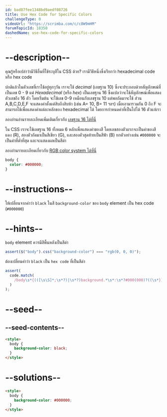 ```yaml
---
id: bad87fee1348bd9aedf08726
title: Use Hex Code for Specific Colors
challengeType: 0
videoUrl: "https://scrimba.com/c/c8W9mHM"
forumTopicId: 18350
dashedName: use-hex-code-for-specific-colors
---
```


# --description--

คุณรู้หรือเปล่าว่ามีวิธีอื่นที่ใช้ระบุสีใน CSS ด้วย?
เรามีวิธีหนึ่งซึ่งเรียกว่า hexadecimal code หรือ hex code

ปกติแล้วในตัวเลขที่เราใช้อยู่ทุกๆวัน เราจะใช้ <dfn>decimal</dfn> (เลขฐาน 10) ซึ่งจะประกอบด้วยสัญลักษณ์ที่เป็นเลข 0 - 9
แต่ <dfn>Hexadecimal</dfn> (หรือ <dfn>hex</dfn>) เป็นเลขฐาน 16 ซึ่งแปลว่าจะใช้สัญลักษณ์เพื่อแสดงตัวเลขถึง 16 ตัว
โดยเริ่มต้น จะใช้เลข 0-9 เหมือนกับเลขฐาน 10 แต่พอถัดมาจะใช้ ส่วน A,B,C,D,E,F จะแสดงค่าตั้งแต่สิบถึงสิบห้า (เช่น A= 10, B= 11 ฯลฯ)
เมื่อเอามารวมกัน 0 ถึง F จะสามารถใช้เพื่อแสดงค่าแต่ละหลักของ hexadecimal ได้ โดยการกำหนดค่าที่เป็นไปได้ 16 ตัวแก่เรา

ลองอ่านอ่านรายละเอียดเพิ่มเติมเกี่ยวกับ [เลขฐาน 16 ได้ที่นี่](https://www.freecodecamp.org/news/hexadecimal-number-system/)

ใน CSS เราจะใช้เลขฐาน 16 ทั้งหมด 6 หลักเพื่อแสดงค่าของสี
โดยเลขสองตัวแรกจะเป็นค่าของสีแดง (R), สองตัวถัดมาเป็นสีเขียว (G), และสองตัวสุดท้ายเป็นสีฟ้า (B)
ยกตัวอย่างเช่น `#000000` จะเป็นค่าที่ต่ำที่สุด และจะแสดงผลเป็นสีดำ

ลองอ่านรายละเอียดเกี่ยวกับ [RGB color system ได้ที่นี่](https://www.freecodecamp.org/news/rgb-color-html-and-css-guide/#whatisthergbcolormodel)

```css
body {
  color: #000000;
}
```

# --instructions--

ให้เปลี่ยนจากคำว่า `black` ในสี `background-color` ของ `body` element เป็น hex code (`#000000`)

# --hints--

`body` element ควรมีสีพื้นหลังเป็นสีดำ

```js
assert($("body").css("background-color") === "rgb(0, 0, 0)");
```

ต้องเปลี่ยนคำว่า `black` เป็น `hex code` ที่เป็นสีดำ

```js
assert(
  code.match(
    /body\s*{(([\s\S]*;\s*?)|\s*?)background.*\s*:\s*?#000(000)?((\s*})|(;[\s\S]*?}))/gi
  )
);
```

# --seed--

## --seed-contents--

```html
<style>
  body {
    background-color: black;
  }
</style>
```

# --solutions--

```html
<style>
  body {
    background-color: #000000;
  }
</style>
```
